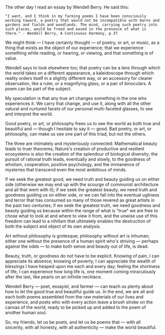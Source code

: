 The other day I read an essay by Wendell Berry. He said this:

    "I want, and I think in my farming poems I have been consciously working toward, a poetry that would not be incompatible with barns and gardens and fields and woodlands. The mind, carrying such poetry into such places, would be freed and eased in the presence of what is there." - Wendell Berry, A Continuous Harmony, p.37

We might think — I have certainly thought — of poetry, or art, or music, as a thing that exists as the object of our experience; that we experience something while reading, or hearing, or viewing, and that something is of value.

Wendell says to look elsewhere too; that poetry can be a lens through which the world takes on a different appearance, a kaleidoscope through which reality orders itself in a slightly different way, or an accessory for clearer observation, like a ruler, or a magnifying glass, or a pair of binoculars. A poem can be part of the subject.

My speculation is that any true art changes something in the one who experiences it. We carry that change, and use it, along with all the other natural and nurtured facets of our personal multi-faceted glasses, to see and interpret the world.

Good poetry, or art, or philosophy frees us to see the world as both true and beautiful and — though I hesitate to say it — good. Bad poetry, or art, or philosophy, can make us see one part of this triad, but not the others. 

The three are intimately and mysteriously connected: Mathematical beauty leads to truer theorems; Nature's creation of productive and resilient ecosystems is also the creation of the splendour of biological diversity; the pursuit of rational truth leads, eventually and slowly, to the goodness of wholism, cooperation, positive psychology, and the immanence of mysteries that transcend even the most ambitious of minds.  

If we seek the greatest good, we need truth and beauty guiding us on either side (otherwise we may end up with the scourge of communist architecture and all that went with it); if we seek the greatest beauty, we need truth and goodness guiding us on either side, or we can fall into the eventual ugliness and terror that has consumed so many of those revered as great artists in the past two centuries; if we seek the greatest truth, we need goodness and beauty guiding us because within the range of what is "true" we are free to chose what to look at and where to view it from, and the unwise use of this freedom can lead to a nihilism that ultimately enables the destruction of both the subject and object of its own analysis.

Art without philosophy is grotesque; philosophy without art is inhuman; either one without the presence of a human spirit who's striving — perhaps against the odds — to make both sense and beauty out of life, is dead.

Beauty, truth, or goodness do not have to be explicit. Knowing of pain, I can appreciate its absence; knowing of poverty, I can appreciate the wealth of blessings I have heaped upon me each and every day; feeling the shortness of life, I can experience how long life is, one moment coming miraculously after the last, like pearls on an infinite necklace.

Wendell Berry — poet, essayist, and farmer — can teach us plenty about how to let the good true and beautiful guide us. In the end, we are all and each both poems assembled from the raw materials of our lives and experience, and poets who with every action leave a brush stroke on the canvas of the world, ready to be picked up and added to the poem of another human soul.

So, my friends, let us be poets, and let us be poems that — with all sincerity, with all honesty, with all authenticity — make the world beautiful.
